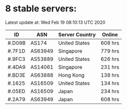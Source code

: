 # 8 stable servers:

Latest update at: Wed Feb 19 08:10:13 UTC 2020

| ID | ASN | Server Country | Online |
| -- | --- | -------------- | ------ |
| #.D09B | AS174 | United States | 608 hrs |
| #.7F1D | AS63949 | Singapore | 779 hrs |
| #.9FC3 | AS53889 | United States | 626 hrs |
| #.4DA9 | AS14061 | Singapore | 231 hrs |
| #.BD3E | AS63888 | Hong Kong | 138 hrs |
| #.1625 | AS16509 | United States | 134 hrs |
| #.05ED | AS16509 | Japan | 234 hrs |
| #.2A79 | AS63949 | Japan | 608 hrs |

